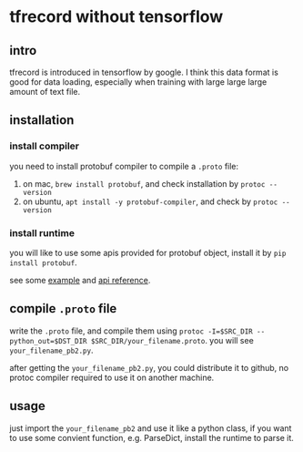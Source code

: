 # tfrecord without tensorflow

## intro

tfrecord is introduced in tensorflow by google. I think this data format is good for data loading, especially when training with large large large amount of text file. 

## installation

### install compiler
you need to install protobuf compiler to compile a `.proto` file:

1) on mac, `brew install protobuf`, and check installation by `protoc --version`
2) on ubuntu, `apt install -y protobuf-compiler`, and check by `protoc --version`

### install runtime
you will like to use some apis provided for protobuf object, install it by `pip install protobuf`.

see some [example](https://protobuf.dev/getting-started/pythontutorial/) and [api reference](https://googleapis.dev/python/protobuf/latest/).


## compile `.proto` file

write the `.proto` file, and compile them using `protoc -I=$SRC_DIR --python_out=$DST_DIR $SRC_DIR/your_filename.proto`.
you will see `your_filename_pb2.py`.

after getting the `your_filename_pb2.py`, you could distribute it to github, no protoc compiler required to use it on another machine.

## usage

just import the `your_filename_pb2` and use it like a python class, if you want to use some convient function, e.g. ParseDict,
install the runtime to parse it.
